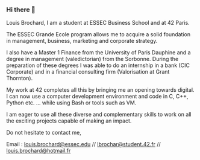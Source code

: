 ### Hi there 👋

Louis Brochard, I am a student at ESSEC Business School and at 42 Paris. 

The ESSEC Grande Ecole program allows me to acquire a solid foundation in management, business, marketing and corporate strategy. 

I also have a Master 1 Finance from the University of Paris Dauphine and a degree in management (valedictorian) from the Sorbonne. During the preparation of these degrees I was able to do an internship in a bank (CIC Corporate) and in a financial consulting firm (Valorisation at Grant Thornton).

My work at 42 completes all this by bringing me an opening towards digital. I can now use a computer development environment and code in C, C++, Python etc. ... while using Bash or tools such as VM. 

I am eager to use all these diverse and complementary skills to work on all the exciting projects capable of making an impact. 

Do not hesitate to contact me, 

Email : 
louis.brochard@essec.edu //
lbrochar@student.42.fr //
louis.brochard@hotmail.fr
